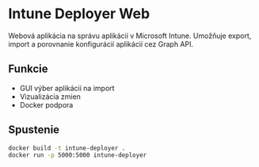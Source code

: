 # Intune Deployer Web

Webová aplikácia na správu aplikácií v Microsoft Intune. Umožňuje export, import a porovnanie konfigurácií aplikácií cez Graph API.

## Funkcie

- GUI výber aplikácií na import
- Vizualizácia zmien
- Docker podpora

## Spustenie

```bash
docker build -t intune-deployer .
docker run -p 5000:5000 intune-deployer